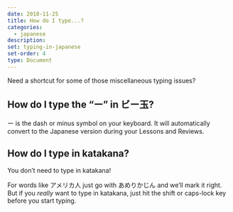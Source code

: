 ```yaml
---
date: 2018-11-25
title: How do I type...?
categories:
  - japanese
description:
set: typing-in-japanese
set-order: 4
type: Document
---
```


Need a shortcut for some of those miscellaneous typing issues?

## How do I type the “ー” in ビー玉?

ー is the dash or minus symbol on your keyboard. It will automatically convert to the Japanese version during your Lessons and Reviews.

## How do I type in katakana?

You don’t need to type in katakana!

For words like アメリカ人 just go with あめりかじん and we’ll mark it right. But if you _really_ want to type in katakana, just hit the shift or caps-lock key before you start typing.
